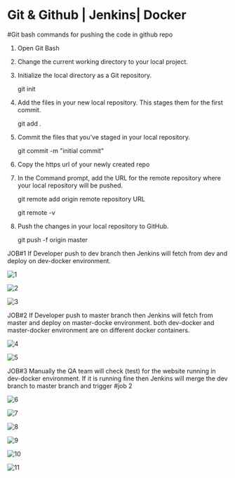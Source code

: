 # Git & Github | Jenkins| Docker
 
#Git bash commands for pushing the code in github repo

1. Open Git Bash
2. Change the current working directory to your local project.
3. Initialize the local directory as a Git repository.
   
   git init
4. Add the files in your new local repository. This stages them for the first commit.
   
   git add .
5. Commit the files that you’ve staged in your local repository.
   
   git commit -m "initial commit"
6. Copy the https url of your newly created repo
7. In the Command prompt, add the URL for the remote repository where your local repository will be pushed.

   git remote add origin remote repository URL

   git remote -v
8. Push the changes in your local repository to GitHub.

    git push -f origin master
    
JOB#1
If Developer push to dev branch then Jenkins will fetch from dev and deploy on dev-docker environment.


![1](https://user-images.githubusercontent.com/64469502/85929172-3a5b6d00-b8d0-11ea-87a2-aa961aac9eef.png)

![2](https://user-images.githubusercontent.com/64469502/85929189-6ecf2900-b8d0-11ea-8532-63168f06f1b2.png)

![3](https://user-images.githubusercontent.com/64469502/85929205-88707080-b8d0-11ea-8294-8b0026c7b2d9.png)

JOB#2
If Developer push to master branch then Jenkins will fetch from master and deploy on master-docke environment.
both dev-docker and master-docker environment are on different docker containers.

![4](https://user-images.githubusercontent.com/64469502/85929193-768ecd80-b8d0-11ea-9e5f-762b1442cb5e.png)

![5](https://user-images.githubusercontent.com/64469502/85929218-a211b800-b8d0-11ea-9458-8db1cd20847b.png)

JOB#3
Manually the QA team will check (test) for the website running in dev-docker environment. If it is running fine then Jenkins will merge the dev branch to master branch and trigger #job 2

![6](https://user-images.githubusercontent.com/64469502/85929220-a6d66c00-b8d0-11ea-9c7d-3351460c0478.png)


![7](https://user-images.githubusercontent.com/64469502/85929282-29f7c200-b8d1-11ea-8fae-4b9b06d02ce5.png)

![8](https://user-images.githubusercontent.com/64469502/85929288-35e38400-b8d1-11ea-8057-cf623efb7971.png)

![9](https://user-images.githubusercontent.com/64469502/85929290-3c71fb80-b8d1-11ea-9e60-f8c102e97549.png)

![10](https://user-images.githubusercontent.com/64469502/85929294-4431a000-b8d1-11ea-81d6-0d65d65552b3.png)

![11](https://user-images.githubusercontent.com/64469502/85929305-51e72580-b8d1-11ea-867c-761c711ee027.png)
